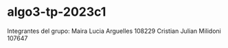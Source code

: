 # algo3-tp-2023c1
Integrantes del grupo:
  Maira Lucia Arguelles 108229
  Cristian Julian Milidoni 107647
